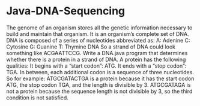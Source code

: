 # Java-DNA-Sequencing
The genome of an organism stores all the genetic information necessary to build and maintain that organism. It is an organism’s complete set of DNA.  DNA is composed of a series of nucleotides abbreviated as:  A: Adenine C: Cytosine G: Guanine T: Thymine DNA  So a strand of DNA could look something like ACGAATTCCG.  Write a DNA.java program that determines whether there is a protein in a strand of DNA.  A protein has the following qualities:  It begins with a “start codon”: ATG. It ends with a “stop codon”: TGA. In between, each additional codon is a sequence of three nucleotides. So for example:  ATGCGATACTGA is a protein because it has the start codon ATG, the stop codon TGA, and the length is divisible by 3. ATGCGATAGA is not a protein because the sequence length is not divisible by 3, so the third condition is not satisfied.

